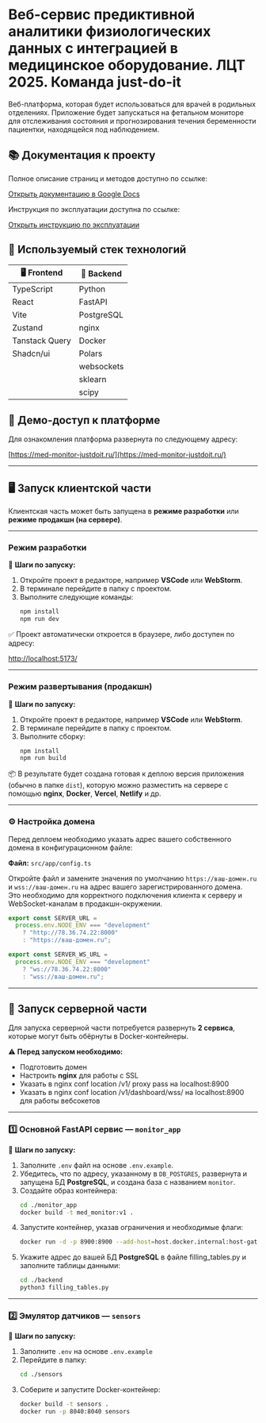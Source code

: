 # Веб-сервис предиктивной аналитики физиологических данных с интеграцией в медицинское оборудование. ЛЦТ 2025. Команда just-do-it

Веб-платформа, которая будет использоваться для
врачей в родильных отделениях. Приложение будет запускаться на фетальном мониторе для
отслеживания состояния и прогнозирования течения беременности пациентки, находящейся
под наблюдением.

## 📚 Документация к проекту

Полное описание страниц и методов доступно по ссылке:

[Открыть документацию в Google Docs](https://disk.yandex.ru/i/vNoV-fhENqYbMg)

Инструкция по эксплуатации доступна по ссылке:

[Открыть инструкцию по эксплуатации](https://disk.yandex.ru/i/8q0a3z6HcBKx8Q)

## 🚀 Используемый стек технологий

| 🖥️ Frontend    | 🦾 Backend |
|-----------------|------------|
| TypeScript      | Python     |
| React           | FastAPI    |
| Vite            | PostgreSQL |
| Zustand        | nginx      |
| Tanstack Query | Docker     |
| Shadcn/ui     | Polars     |
|                 | websockets |
|                 | sklearn    |
|                 | scipy      |


## 🔗 Демо-доступ к платформе

Для ознакомления платформа развернута по следующему адресу:

[https://med-monitor-justdoit.ru/](https://med-monitor-justdoit.ru/)

---

## 🖥️ Запуск клиентской части
Клиентская часть может быть запущена в **режиме разработки** или **режиме продакшн (на сервере)**.

---

### Режим разработки

🔧 **Шаги по запуску:**
1. Откройте проект в редакторе, например **VSCode** или **WebStorm**.
2. В терминале перейдите в папку с проектом.
3. Выполните следующие команды:
   ```bash
   npm install
   npm run dev
   ```

✅ Проект автоматически откроется в браузере, либо доступен по адресу:

[http://localhost:5173/](http://localhost:5173/)

---

### Режим развертывания (продакшн)

🔧 **Шаги по запуску:**
1. Откройте проект в редакторе, например **VSCode** или **WebStorm**.
2. В терминале перейдите в папку с проектом.
3. Выполните сборку:
   ```bash
   npm install
   npm run build
   ```

📦 В результате будет создана готовая к деплою версия приложения (обычно в папке `dist`), которую можно разместить на сервере с помощью **nginx**, **Docker**, **Vercel**, **Netlify** и др.

---

### ⚙️ Настройка домена

Перед деплоем необходимо указать адрес вашего собственного домена в конфигурационном файле:

**Файл:** `src/app/config.ts`

Откройте файл и замените значения по умолчанию `https://ваш-домен.ru` и `wss://ваш-домен.ru` на адрес вашего зарегистрированного домена.  
Это необходимо для корректного подключения клиента к серверу и WebSocket-каналам в продакшн-окружении.

```ts
export const SERVER_URL =
  process.env.NODE_ENV === "development"
    ? "http://78.36.74.22:8000"
    : "https://ваш-домен.ru";

export const SERVER_WS_URL =
  process.env.NODE_ENV === "development"
    ? "ws://78.36.74.22:8000"
    : "wss://ваш-домен.ru";
```

---

## 🦾  Запуск серверной части

Для запуска серверной части потребуется развернуть **2 сервиса**, которые могут быть обёрнуты в Docker-контейнеры.

⚠️ **Перед запуском необходимо:**
- Подготовить домен
- Настроить **nginx** для работы с SSL
- Указать в nginx conf location /v1/ proxy pass на localhost:8900
- Указать в nginx conf location /v1/dashboard/wss/ на localhost:8900 для работы вебсокетов

---

### 1️⃣ Основной FastAPI сервис — `monitor_app`

🔧 **Шаги по запуску:**
1. Заполните `.env` файл на основе `.env.example`.
2. Убедитесь, что по адресу, указанному в `DB_POSTGRES`, развернута и запущена БД **PostgreSQL**, и создана база с названием `monitor`.
3. Создайте образ контейнера:
   ```bash
   cd ./monitor_app
   docker build -t med_monitor:v1 .
   ```
4. Запустите контейнер, указав ограничения и необходимые флаги:
   ```bash
   docker run -d -p 8900:8900 --add-host=host.docker.internal:host-gateway -m 8g --cpuset-cpus="8-15" med_monitor:v1
   ```
5. Укажите адрес до вашей БД **PostgreSQL** в файле filling_tables.py и заполните таблицы данными:
   ```bash
   cd ./backend
   python3 filling_tables.py
   ```

---

### 2️⃣ Эмулятор датчиков — `sensors`

🔧 **Шаги по запуску:**
1. Заполните `.env` на основе `.env.example`  
2. Перейдите в папку:
   ```bash
   cd ./sensors
   ```
3. Соберите и запустите Docker-контейнер:
   ```bash
   docker build -t sensors .
   docker run -p 8040:8040 sensors
   ```
